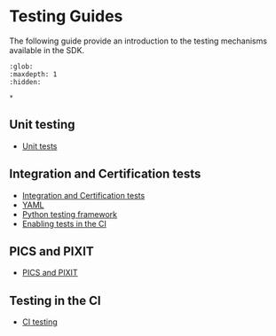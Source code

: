 # Testing Guides

The following guide provide an introduction to the testing mechanisms available in the SDK.

```{toctree}
:glob:
:maxdepth: 1
:hidden:

*
```

## Unit testing
- [Unit tests](./unit_testing.md)

## Integration and Certification tests
- [Integration and Certification tests](./integration_tests.md)
- [YAML](./yaml.md)
- [Python testing framework](./python.md)
- [Enabling tests in the CI](./ci_testing.md)

## PICS and PIXIT
- [PICS and PIXIT](./pics_and_pixit.md)

## Testing in the CI
- [CI testing](./ci_testing.md)